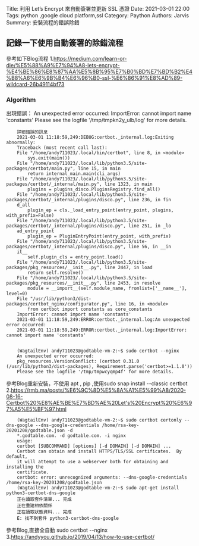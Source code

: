 Title: 利用 Let’s Encrypt 來自動簽署並更新 SSL 憑證
Date: 2021-03-01 22:00
Tags: python ,google cloud platform,ssl
Category: Paython
Authors: Jarvis
Summary: 安裝流程的錯誤除錯

## 記錄一下使用自動簽署的除錯流程

參考如下Blog流程
1.https://medium.com/learn-or-die/%E5%88%A9%E7%94%A8-lets-encrypt-%E4%BE%86%E8%87%AA%E5%8B%95%E7%B0%BD%E7%BD%B2%E4%B8%A6%E6%9B%B4%E6%96%B0-ssl-%E6%86%91%E8%AD%89-wildcard-26b49114bf73


### Algorithm

出現錯誤：
        An unexpected error occurred:
        ImportError: cannot import name 'constants'
        Please see the logfile '/tmp/tmpkn2y_ulb/log' for more details.

        詳細錯誤的訊息
        2021-03-01 11:18:59,249:DEBUG:certbot._internal.log:Exiting abnormally:
        Traceback (most recent call last):
        File "/home/andy711023/.local/bin/certbot", line 8, in <module>
            sys.exit(main())
        File "/home/andy711023/.local/lib/python3.5/site-packages/certbot/main.py", line 15, in main
            return internal_main.main(cli_args)
        File "/home/andy711023/.local/lib/python3.5/site-packages/certbot/_internal/main.py", line 1323, in main
            plugins = plugins_disco.PluginsRegistry.find_all()
        File "/home/andy711023/.local/lib/python3.5/site-packages/certbot/_internal/plugins/disco.py", line 236, in fin
        d_all
            plugin_ep = cls._load_entry_point(entry_point, plugins, with_prefix=False)
        File "/home/andy711023/.local/lib/python3.5/site-packages/certbot/_internal/plugins/disco.py", line 251, in _lo
        ad_entry_point
            plugin_ep = PluginEntryPoint(entry_point, with_prefix)
        File "/home/andy711023/.local/lib/python3.5/site-packages/certbot/_internal/plugins/disco.py", line 56, in __in
        it__
            self.plugin_cls = entry_point.load()
        File "/home/andy711023/.local/lib/python3.5/site-packages/pkg_resources/__init__.py", line 2447, in load
            return self.resolve()
        File "/home/andy711023/.local/lib/python3.5/site-packages/pkg_resources/__init__.py", line 2453, in resolve
            module = __import__(self.module_name, fromlist=['__name__'], level=0)
        File "/usr/lib/python3/dist-packages/certbot_nginx/configurator.py", line 16, in <module>
            from certbot import constants as core_constants
        ImportError: cannot import name 'constants'
        2021-03-01 11:18:59,249:ERROR:certbot._internal.log:An unexpected error occurred:
        2021-03-01 11:18:59,249:ERROR:certbot._internal.log:ImportError: cannot import name 'constants'


        (WagtailEnv) andy711023@godtable-vm-2:~$ sudo certbot --nginx
        An unexpected error occurred:
        pkg_resources.VersionConflict: (certbot 0.31.0 (/usr/lib/python3/dist-packages), Requirement.parse('certbot>=1.1.0'))
        Please see the logfile '/tmp/tmpwcyqmp4f' for more details.


參考Blog重新安裝，不使用 apt , pip ,使用sudo snap install --classic certbot
2.https://rmb.ma/posts/%E6%9C%8D%E5%8A%A1%E5%99%A8/2020-08-16-Certbot%20%E8%AE%BE%E7%BD%AE%20Let's%20Encrypt%20%E6%97%A5%E5%BF%97.html


        (WagtailEnv) andy711023@godtable-vm-2:~$ sudo certbot certonly --dns-google --dns-google-credentials /home/rsa-key-20201208/godtable.json -d 
        *.godtable.com. -d godtable.com. -i nginx
        usage: 
        certbot [SUBCOMMAND] [options] [-d DOMAIN] [-d DOMAIN] ...
        Certbot can obtain and install HTTPS/TLS/SSL certificates.  By default,
        it will attempt to use a webserver both for obtaining and installing the
        certificate. 
        certbot: error: unrecognized arguments: --dns-google-credentials /home/rsa-key-20201208/godtable.json
        (WagtailEnv) andy711023@godtable-vm-2:~$ sudo apt-get install python3-certbot-dns-google
        正在讀取套件清單... 完成
        正在重建相依關係          
        正在讀取狀態資料... 完成
        E: 找不到套件 python3-certbot-dns-google


參考Blog,直接全自動 sudo certbot --nginx
3.https://andyyou.github.io/2019/04/13/how-to-use-certbot/